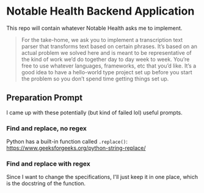 # Notable Health Backend Application

This repo will contain whatever Notable Health asks me to implement.

> For the take-home, we ask you to implement a transcription text parser that transforms text based on certain phrases. It’s based on an actual problem we solved here and is meant to be representative of the kind of work we’d do together day to day week to week. You’re free to use whatever languages, frameworks, etc that you’d like. It’s a good idea to have a hello-world type project set up before you start the problem so you don’t spend time getting things set up.

## Preparation Prompt

I came up with these potentially (but kind of failed lol) useful prompts.

### Find and replace, no regex

Python has a built-in function called `.replace()`: https://www.geeksforgeeks.org/python-string-replace/

### Find and replace with regex

Since I want to change the specifications, I'll just keep it in one place, which is the docstring of the function.
